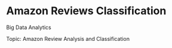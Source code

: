 # Amazon Reviews Classification

Big Data Analytics

Topic: Amazon Review Analysis and Classification
